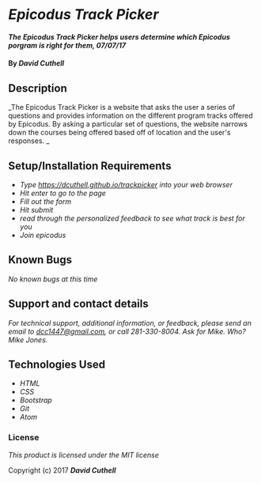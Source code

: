 # _Epicodus Track Picker_

#### _The Epicodus Track Picker helps users determine which Epicodus porgram is right for them, 07/07/17_

#### By _**David Cuthell**_

## Description

_The Epicodus Track Picker is a website that asks the user a series of questions and provides information on the different program tracks offered by Epicodus. By asking a particular set of questions, the website narrows down the courses being offered based off of location and the user's responses. _

## Setup/Installation Requirements

* _Type https://dcuthell.github.io/trackpicker into your web browser_
* _Hit enter to go to the page_
* _Fill out the form_
* _Hit submit_
* _read through the personalized feedback to see what track is best for you_
* _Join epicodus_

## Known Bugs

_No known bugs at this time_

## Support and contact details

_For technical support, additional information, or feedback, please send an email to dcc1447@gmail.com, or call 281-330-8004. Ask for Mike. Who? Mike Jones._

## Technologies Used

* _HTML_
* _CSS_
* _Bootstrap_
* _Git_
* _Atom_

### License

*This product is licensed under the MIT license*

Copyright (c) 2017 **_David Cuthell_**
